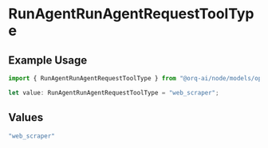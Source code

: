 # RunAgentRunAgentRequestToolType

## Example Usage

```typescript
import { RunAgentRunAgentRequestToolType } from "@orq-ai/node/models/operations";

let value: RunAgentRunAgentRequestToolType = "web_scraper";
```

## Values

```typescript
"web_scraper"
```
